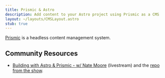 ```yaml
---
title: Prismic & Astro
description: Add content to your Astro project using Prismic as a CMS
layout: ~/layouts/CMSLayout.astro
stub: true
---
```


[Prismic](https://prismic.io/docs/technologies/slice) is a headless content management system.

## Community Resources

- [Building with Astro & Prismic - w/ Nate Moore](https://www.youtube.com/watch?v=qFUfuDSLdxM) (livestream) and the [repo from the show](https://github.com/natemoo-re/miles-of-code).

